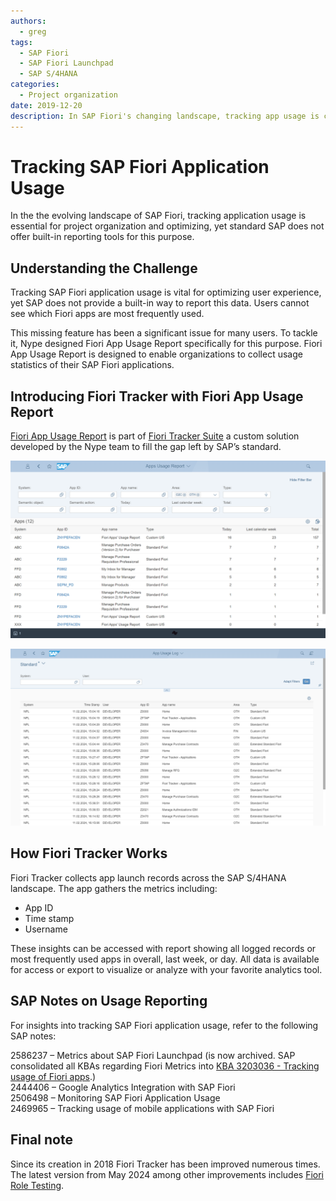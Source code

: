 ```yaml
---
authors:
  - greg
tags:
  - SAP Fiori
  - SAP Fiori Launchpad
  - SAP S/4HANA
categories:
  - Project organization
date: 2019-12-20
description: In SAP Fiori's changing landscape, tracking app usage is crucial for organization and optimization, but standard SAP lacks built-in reporting tools for this.
---
```


# Tracking SAP Fiori Application Usage

In the the evolving landscape of SAP Fiori, tracking application usage is essential for project organization and optimizing, yet standard SAP does not  offer built-in reporting tools for this purpose.

<!-- more -->

## Understanding the Challenge

Tracking SAP Fiori application usage is vital for optimizing user experience, yet SAP does not provide a built-in way to report this data. Users cannot see which Fiori apps are most frequently used. 

This missing feature has been a significant issue for many users. To tackle it, Nype designed Fiori App Usage Report specifically for this purpose. Fiori App Usage Report is designed to enable organizations to collect usage statistics of their SAP Fiori applications.

## Introducing Fiori Tracker with Fiori App Usage Report

[Fiori App Usage Report](https://fioriappsusage.org) is part of [Fiori Tracker Suite](https://fioritracker.org)  a custom solution developed by the Nype team to fill the gap left by SAP’s standard.

[![Fiori App Usage Report screen shot](R0005/fa.png)](R0005/fa.png)

[![Fiori App Usage Log screen shot](R0005/faul.png)](R0005/faul.png)

## How Fiori Tracker Works

Fiori Tracker collects app launch records across the SAP S/4HANA landscape. The app gathers the metrics including:

- App ID
- Time stamp
- Username

These insights can be accessed with report showing all logged records or most frequently used apps in overall, last week, or day.
All data is available for access or export to visualize or analyze with your favorite analytics tool. 

## SAP Notes on Usage Reporting

For insights into tracking SAP Fiori application usage, refer to the following SAP notes:

2586237 – Metrics about SAP Fiori Launchpad (is now archived. SAP consolidated all KBAs regarding Fiori Metrics into [KBA 3203036 - Tracking usage of Fiori apps](https://me.sap.com/notes/3203036).)<br>
2444406 – Google Analytics Integration with SAP Fiori<br>
2506498 – Monitoring SAP Fiori Application Usage<br>
2469965 – Tracking usage of mobile applications with SAP Fiori<br>

## Final note

Since its creation in 2018 Fiori Tracker has been improved numerous times. The latest version from May 2024 among other improvements includes [Fiori Role Testing](https://fioriroletesting.com/).

## 